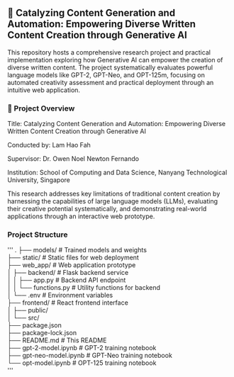 ## 🚀 Catalyzing Content Generation and Automation: Empowering Diverse Written Content Creation through Generative AI 

This repository hosts a comprehensive research project and practical implementation exploring how Generative AI can empower the creation of diverse written content. The project systematically evaluates powerful language models like GPT-2, GPT-Neo, and OPT-125m, focusing on automated creativity assessment and practical deployment through an intuitive web application.

### 🌟 Project Overview

Title: Catalyzing Content Generation and Automation: Empowering Diverse Written Content Creation through Generative AI

Conducted by: Lam Hao Fah

Supervisor: Dr. Owen Noel Newton Fernando

Institution: School of Computing and Data Science, Nanyang Technological University, Singapore

This research addresses key limitations of traditional content creation by harnessing the capabilities of large language models (LLMs), evaluating their creative potential systematically, and demonstrating real-world applications through an interactive web prototype.

### Project Structure

'''
.
├── models/                 # Trained models and weights  
├── static/                 # Static files for web deployment  
├── web_app/                # Web application prototype  
│   ├── backend/            # Flask backend service  
│   │   ├── app.py          # Backend API endpoint  
│   │   └── functions.py    # Utility functions for backend  
│   └── .env                # Environment variables  
├── frontend/               # React frontend interface  
│   ├── public/  
│   └── src/  
├── package.json  
├── package-lock.json  
├── README.md               # This README  
├── gpt-2-model.ipynb       # GPT-2 training notebook  
├── gpt-neo-model.ipynb     # GPT-Neo training notebook  
└── opt-model.ipynb         # OPT-125 training notebook  
'''